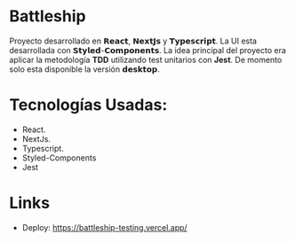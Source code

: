 # Battleship
Proyecto desarrollado en 𝗥𝗲𝗮𝗰𝘁, 𝗡𝗲𝘅𝘁𝗝𝘀 y 𝗧𝘆𝗽𝗲𝘀𝗰𝗿𝗶𝗽𝘁. La UI esta desarrollada con 𝗦𝘁𝘆𝗹𝗲𝗱-𝗖𝗼𝗺𝗽𝗼𝗻𝗲𝗻𝘁𝘀.
La idea principal del proyecto era aplicar la metodología **TDD** utilizando test unitarios con **Jest**.
De momento solo esta disponible la versión 𝗱𝗲𝘀𝗸𝘁𝗼𝗽.

# Tecnologías Usadas:
- React.
- NextJs.
- Typescript.
- Styled-Components
- Jest

# Links
- Deploy: https://battleship-testing.vercel.app/
